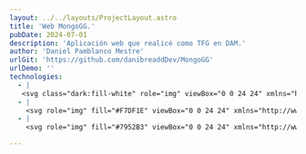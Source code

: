 ```yaml
---
layout: ../../layouts/ProjectLayout.astro
title: 'Web MongoGG.'
pubDate: 2024-07-01
description: 'Aplicación web que realicé como TFG en DAM.'
author: 'Daniel Pamblanco Mestre'
urlGit: 'https://github.com/danibreaddDev/MongoGG'
urlDemo: ''
technologies:
  - |
   <svg class="dark:fill-white" role="img" viewBox="0 0 24 24" xmlns="http://www.w3.org/2000/svg"><title>Symfony</title><path d="M24 12c0 6.628-5.372 12-12 12S0 18.628 0 12 5.372 0 12 0s12 5.372 12 12zm-6.753-7.561c-1.22.042-2.283.715-3.075 1.644-.878 1.02-1.461 2.229-1.881 3.461-.753-.614-1.332-1.414-2.539-1.761-.966-.297-2.015-.105-2.813.514-.41.319-.71.757-.861 1.254-.36 1.176.381 2.225.719 2.6l.737.79c.15.154.519.56.339 1.138-.193.631-.951 1.037-1.732.799-.348-.106-.848-.366-.734-.73.045-.15.152-.263.21-.391.052-.11.077-.194.095-.242.141-.465-.053-1.07-.551-1.223-.465-.143-.939-.03-1.125.566-.209.68.117 1.913 1.86 2.449 2.04.628 3.765-.484 4.009-1.932.153-.907-.255-1.582-1.006-2.447l-.612-.677c-.371-.37-.497-1.002-.114-1.485.324-.409.785-.584 1.539-.379 1.103.3 1.594 1.063 2.412 1.68-.338 1.11-.56 2.223-.759 3.222l-.123.746c-.585 3.07-1.033 4.757-2.194 5.726-.234.166-.57.416-1.073.434-.266.005-.352-.176-.355-.257-.006-.184.15-.271.255-.353.154-.083.39-.224.372-.674-.016-.532-.456-.994-1.094-.973-.477.017-1.203.465-1.176 1.286.028.85.819 1.485 2.012 1.444.638-.021 2.062-.281 3.464-1.949 1.633-1.911 2.09-4.101 2.434-5.706l.383-2.116c.213.024.441.042.69.048 2.032.044 3.049-1.01 3.064-1.776.01-.464-.304-.921-.744-.91-.386.009-.718.278-.806.654-.094.428.646.813.068 1.189-.41.266-1.146.452-2.184.3l.188-1.042c.386-1.976.859-4.407 2.661-4.467.132-.007.612.006.623.323.003.105-.022.134-.147.375-.115.155-.174.345-.168.537.017.504.4.836.957.816.743-.023.955-.748.945-1.119-.032-.874-.952-1.424-2.17-1.386z"/></svg>
  - |
    <svg role="img" fill="#F7DF1E" viewBox="0 0 24 24" xmlns="http://www.w3.org/2000/svg"><title>JavaScript</title><path d="M0 0h24v24H0V0zm22.034 18.276c-.175-1.095-.888-2.015-3.003-2.873-.736-.345-1.554-.585-1.797-1.14-.091-.33-.105-.51-.046-.705.15-.646.915-.84 1.515-.66.39.12.75.42.976.9 1.034-.676 1.034-.676 1.755-1.125-.27-.42-.404-.601-.586-.78-.63-.705-1.469-1.065-2.834-1.034l-.705.089c-.676.165-1.32.525-1.71 1.005-1.14 1.291-.811 3.541.569 4.471 1.365 1.02 3.361 1.244 3.616 2.205.24 1.17-.87 1.545-1.966 1.41-.811-.18-1.26-.586-1.755-1.336l-1.83 1.051c.21.48.45.689.81 1.109 1.74 1.756 6.09 1.666 6.871-1.004.029-.09.24-.705.074-1.65l.046.067zm-8.983-7.245h-2.248c0 1.938-.009 3.864-.009 5.805 0 1.232.063 2.363-.138 2.711-.33.689-1.18.601-1.566.48-.396-.196-.597-.466-.83-.855-.063-.105-.11-.196-.127-.196l-1.825 1.125c.305.63.75 1.172 1.324 1.517.855.51 2.004.675 3.207.405.783-.226 1.458-.691 1.811-1.411.51-.93.402-2.07.397-3.346.012-2.054 0-4.109 0-6.179l.004-.056z"/></svg>
  - |
    <svg role="img" fill="#7952B3" viewBox="0 0 24 24" xmlns="http://www.w3.org/2000/svg"><title>Bootstrap</title><path d="M11.77 11.24H9.956V8.202h2.152c1.17 0 1.834.522 1.834 1.466 0 1.008-.773 1.572-2.174 1.572zm.324 1.206H9.957v3.348h2.231c1.459 0 2.232-.585 2.232-1.685s-.795-1.663-2.326-1.663zM24 11.39v1.218c-1.128.108-1.817.944-2.226 2.268-.407 1.319-.463 2.937-.42 4.186.045 1.3-.968 2.5-2.337 2.5H4.985c-1.37 0-2.383-1.2-2.337-2.5.043-1.249-.013-2.867-.42-4.186-.41-1.324-1.1-2.16-2.228-2.268V11.39c1.128-.108 1.819-.944 2.227-2.268.408-1.319.464-2.937.42-4.186-.045-1.3.968-2.5 2.338-2.5h14.032c1.37 0 2.382 1.2 2.337 2.5-.043 1.249.013 2.867.42 4.186.409 1.324 1.098 2.16 2.226 2.268zm-7.927 2.817c0-1.354-.953-2.333-2.368-2.488v-.057c1.04-.169 1.856-1.135 1.856-2.213 0-1.537-1.213-2.538-3.062-2.538h-4.16v10.172h4.181c2.218 0 3.553-1.086 3.553-2.876z"/></svg>

---
```

